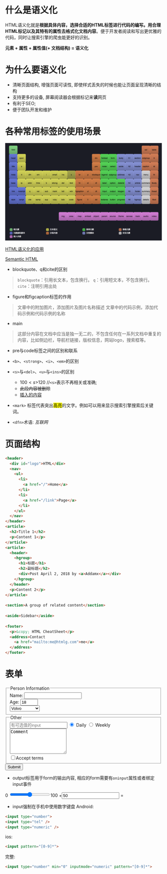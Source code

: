 # 什么是语义化
HTML语义化就是**根据具体内容，选择合适的HTML标签进行代码的编写。用合理HTML标记以及其特有的属性去格式化文档内容**。便于开发者阅读和写出更优雅的代码，同时让搜索引擎的爬虫能更好的识别。

**元素 + 属性 + 属性值(+ 文档结构) = 语义化**

# 为什么要语义化
- 清晰页面结构, 增强页面可读性, 即使样式丢失的时候也能让页面呈现清晰的结构
- 支持更多的设备, 屏幕阅读器会根据标记来**读**网页
- 有利于SEO;
- 便于团队开发和维护

# 各种常用标签的使用场景
![HTML标签的使用场景](../_media/semantic.png)

[HTML语义化的应用](https://www.biaodianfu.com/html-semantic.html)

[Semantic HTML](http://justineo.github.io/slideshows/semantic-html/#/1)

- blockquote、q和cite的区别
>`blockquote`：引用长文本，包含换行。
`q`：引用短文本，不包含换行。
`cite`：注明引用出处


- figure和figcaption标签的作用
>文章中的附加图片，添加图片及图片名称描述
文章中的代码示例，添加代码示例和代码示例的名称

- main
>这部分内容在文档中应当是独一无二的，不包含任何在一系列文档中重复的内容，比如侧边栏，导航栏链接，版权信息，网站logo，搜索框等。

- pre与code标签之间的区别和联系

- `<b>`、`<strong>`、`<i>`、`<em>`的区别

- `<s>`与`<del>`、`<u>`与`<ins>`的区别
  - $100 <s>$120</s>  //`<s>`表示不再相关或准确;
  - <del>此段内容被删除</del>
  - <ins>插入的内容</ins>

- `<mark>` 标签代表突出<mark>高亮</mark>的文字。例如可以用来显示搜索引擎搜索后关键词。

- `<dfn>`术语: <dfn title="互联网">互联网</dfn>



# 页面结构

```html
<header>
  <div id="logo">HTML</div>
  <nav>
    <ul>
      <li>
        <a href="/">Home</a>
      </li>
      <li>
        <a href="/link">Page</a>
      </li>
    </ul>
  </nav>
</header>
<article>
  <h2>Title 1</h2>
  <p>Content 1</p>
</article>
<article>
  <header>
    <hgroup>
      <h1>标题</h1>
      <h2>副标题</h2>
      <div>Post April 2, 2018 by <a>Addamx</a></div>
    </hgroup>
  </header>
  <p>Content 2</p>
</article>

<section>A group of related content</section>

<aside>Sidebar</aside>

<footer>
  <p>&copy; HTML CheatSheet</p>
  <address>Contact
    <a href="mailto:me@htmlg.com">me</a>
  </address>
</footer>
```



# 表单
<form action="/action.php" method="post">
  <!-- fieldset: 分类 -->
  <fieldset>
    <!-- legend: 分类标题 -->
    <legend>Person Information</legend>
    <label>Name:</label>
    <input name="name" type="text" />
    <br />
    <label>Age: </label>
    <input max="99" min="1" name="age" step="1" type="number" value="18" />
    <br />
    <select>
      <!-- optgroup: 下拉分组 -->
      <optgroup label="Swedish Cars">
        <option value ="volvo">Volvo</option>
        <option value ="saab">Saab</option>
      </optgroup>
      <optgroup label="German Cars">
        <option value ="mercedes">Mercedes</option>
        <option value ="audi">Audi</option>
      </optgroup>
    </select>
    <br />
  </fieldset>
  <fieldset>
    <legend>Other</legend>
    <!-- datalist: input添加可选值列表 -->
    <input list="cars" placeholder="有可选值的input"/>
      <datalist id="cars">
        <option value="BMW">
        <option value="Ford">
        <option value="Volvo">
      </datalist>
    <input checked="checked" name="newsletter" type="radio" value="daily" /> Daily
    <input name="newsletter" type="radio" value="weekly" /> Weekly
    <br />
    <textarea cols="20" name="comments" rows="5">Comment</textarea>
    <br />
    <label>
        <input name="terms" type="checkbox" value="tandc" />Accept terms</label>
    <br />
  </fieldset>
  <input type="submit" value="Submit" />
</form>

- output标签用于form的输出内容, 相应的form需要有`oninput`属性或者绑定input事件
<form oninput="x.value=parseInt(a.value)+parseInt(b.value)">0
   <input type="range" id="a" value="50">100
   +<input type="number" id="b" value="50">
   =<output name="x" for="a b"></output>
</form>

- input强制在手机中使用数字键盘
Android:
```html
<input type="number">
<input type="tel" />
<input type="numeric" />
```
ios:
```html
<input pattern="[0-9]*">
```
完整:
```html
<input type="number" min="0" inputmode="numeric" pattern="[0-9]*">
```
